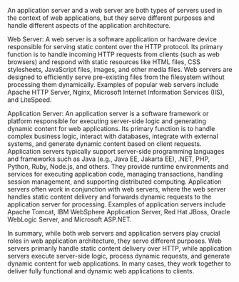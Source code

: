 An application server and a web server are both types of servers used in the context of web applications, but they serve different purposes and handle different aspects of the application architecture.

Web Server:
A web server is a software application or hardware device responsible for serving static content over the HTTP protocol.
Its primary function is to handle incoming HTTP requests from clients (such as web browsers) and respond with static resources like HTML files, CSS stylesheets, JavaScript files, images, and other media files.
Web servers are designed to efficiently serve pre-existing files from the filesystem without processing them dynamically.
Examples of popular web servers include Apache HTTP Server, Nginx, Microsoft Internet Information Services (IIS), and LiteSpeed.


Application Server:
An application server is a software framework or platform responsible for executing server-side logic and generating dynamic content for web applications.
Its primary function is to handle complex business logic, interact with databases, integrate with external systems, and generate dynamic content based on client requests.
Application servers typically support server-side programming languages and frameworks such as Java (e.g., Java EE, Jakarta EE), .NET, PHP, Python, Ruby, Node.js, and others.
They provide runtime environments and services for executing application code, managing transactions, handling session management, and supporting distributed computing.
Application servers often work in conjunction with web servers, where the web server handles static content delivery and forwards dynamic requests to the application server for processing.
Examples of application servers include Apache Tomcat, IBM WebSphere Application Server, Red Hat JBoss, Oracle WebLogic Server, and Microsoft ASP.NET.


In summary, while both web servers and application servers play crucial roles in web application architecture, they serve different purposes. Web servers primarily handle static content delivery over HTTP, while application servers execute server-side logic, process dynamic requests, and generate dynamic content for web applications. In many cases, they work together to deliver fully functional and dynamic web applications to clients.
